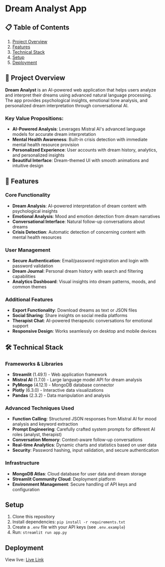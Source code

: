 # Dream Analyst App

## 📋 Table of Contents
1. [Project Overview](#project-overview)
2. [Features](#features)
3. [Technical Stack](#technical-stack)
4. [Setup](#setup)
5. [Deployment](#deployment)

## 🚀 Project Overview

**Dream Analyst** is an AI-powered web application that helps users analyze and interpret their dreams using advanced natural language processing. The app provides psychological insights, emotional tone analysis, and personalized dream interpretation through conversational AI.

### Key Value Propositions:
- **AI-Powered Analysis**: Leverages Mistral AI's advanced language models for accurate dream interpretation
- **Mental Health Awareness**: Built-in crisis detection with immediate mental health resource provision
- **Personalized Experience**: User accounts with dream history, analytics, and personalized insights
- **Beautiful Interface**: Dream-themed UI with smooth animations and intuitive design

## 🌟 Features

### Core Functionality
- **Dream Analysis**: AI-powered interpretation of dream content with psychological insights
- **Emotional Analysis**: Mood and emotion detection from dream narratives
- **Conversational Interface**: Natural follow-up conversations about dreams
- **Crisis Detection**: Automatic detection of concerning content with mental health resources

### User Management
- **Secure Authentication**: Email/password registration and login with password validation
- **Dream Journal**: Personal dream history with search and filtering capabilities
- **Analytics Dashboard**: Visual insights into dream patterns, moods, and common themes

### Additional Features
- **Export Functionality**: Download dreams as text or JSON files
- **Social Sharing**: Share insights on social media platforms
- **Therapist Chat**: AI-powered therapeutic conversations for emotional support
- **Responsive Design**: Works seamlessly on desktop and mobile devices

## 🛠️ Technical Stack

### Frameworks & Libraries
- **Streamlit** (1.49.1) - Web application framework
- **Mistral AI** (1.7.0) - Large language model API for dream analysis
- **PyMongo** (4.12.1) - MongoDB database connector
- **Plotly** (6.3.0) - Interactive data visualizations
- **Pandas** (2.3.2) - Data manipulation and analysis

### Advanced Techniques Used
- **Function Calling**: Structured JSON responses from Mistral AI for mood analysis and keyword extraction
- **Prompt Engineering**: Carefully crafted system prompts for different AI roles (analyst, therapist)
- **Conversation Memory**: Context-aware follow-up conversations
- **Real-time Analytics**: Dynamic charts and statistics based on user data
- **Security**: Password hashing, input validation, and secure authentication

### Infrastructure
- **MongoDB Atlas**: Cloud database for user data and dream storage
- **Streamlit Community Cloud**: Deployment platform
- **Environment Management**: Secure handling of API keys and configuration

## Setup

1. Clone this repository
2. Install dependencies: `pip install -r requirements.txt`
3. Create a `.env` file with your API keys (see `.env.example`)
4. Run: `streamlit run app.py`

## Deployment

View live: [Live Link](https://dreamanalyzer.streamlit.app/)
